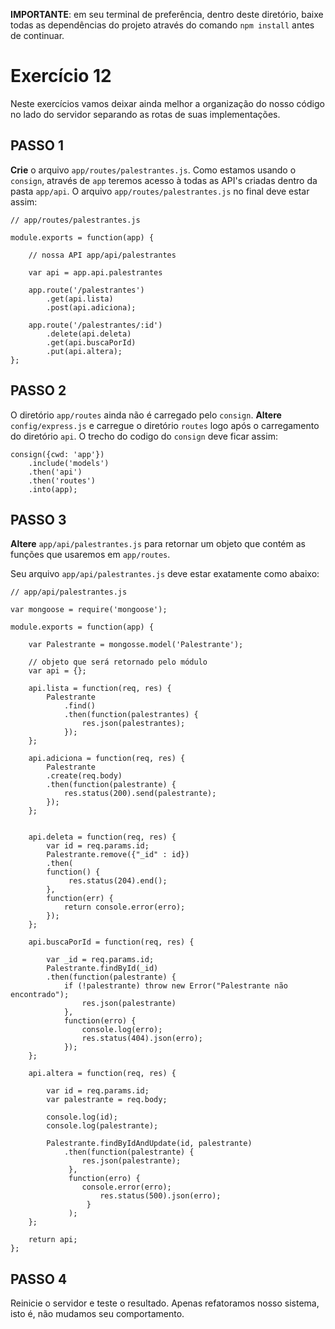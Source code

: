 **IMPORTANTE**: em seu terminal de preferência, dentro deste diretório, baixe todas as dependências do projeto através do comando `npm install` antes de continuar.

# Exercício 12

Neste exercícios vamos deixar ainda melhor a organização do nosso código no lado do servidor separando as rotas de suas implementações.

## PASSO 1
**Crie** o arquivo `app/routes/palestrantes.js`. Como estamos usando o `consign`, através de `app` teremos acesso à todas as API's criadas dentro da pasta `app/api`. O arquivo `app/routes/palestrantes.js` no final deve estar assim:

```
// app/routes/palestrantes.js

module.exports = function(app) {

    // nossa API app/api/palestrantes

    var api = app.api.palestrantes
    
    app.route('/palestrantes')
        .get(api.lista)
        .post(api.adiciona);

    app.route('/palestrantes/:id')
        .delete(api.deleta)
        .get(api.buscaPorId)
        .put(api.altera);
};
```

## PASSO 2
O diretório `app/routes` ainda não é carregado pelo `consign`. **Altere** `config/express.js` e carregue o diretório `routes` logo após o carregamento do diretório `api`. O trecho do codigo do `consign` deve ficar assim:

```
consign({cwd: 'app'})
    .include('models')
    .then('api')
    .then('routes')
    .into(app);

```

## PASSO 3

**Altere** `app/api/palestrantes.js` para retornar um objeto que contém as funções que usaremos em `app/routes`. 

Seu arquivo `app/api/palestrantes.js` deve estar exatamente como abaixo:

```
// app/api/palestrantes.js

var mongoose = require('mongoose');

module.exports = function(app) {
    
    var Palestrante = mongosse.model('Palestrante');
    
    // objeto que será retornado pelo módulo 
    var api = {};

    api.lista = function(req, res) {
        Palestrante
            .find()
            .then(function(palestrantes) {
                res.json(palestrantes);     
            });
    };

    api.adiciona = function(req, res) {
        Palestrante
        .create(req.body)
        .then(function(palestrante) {
            res.status(200).send(palestrante);
        });
    };

    
    api.deleta = function(req, res) {
        var id = req.params.id;
        Palestrante.remove({"_id" : id})
        .then(
        function() {
             res.status(204).end(); 
        }, 
        function(err) {
            return console.error(erro);
        });
    };

    api.buscaPorId = function(req, res) {

        var _id = req.params.id;
        Palestrante.findById(_id)
        .then(function(palestrante) {
            if (!palestrante) throw new Error("Palestrante não encontrado");
                res.json(palestrante)       
            }, 
            function(erro) {
                console.log(erro);
                res.status(404).json(erro);
            });     
    };

    api.altera = function(req, res) {

        var id = req.params.id;
        var palestrante = req.body;

        console.log(id);
        console.log(palestrante);

        Palestrante.findByIdAndUpdate(id, palestrante)
            .then(function(palestrante) {
                res.json(palestrante);
             }, 
             function(erro) {
                console.error(erro);
                    res.status(500).json(erro);
                 }
             );
    };

    return api;
};
```

## PASSO 4

Reinicie o servidor e teste o resultado. Apenas refatoramos nosso sistema, isto é, não mudamos seu comportamento.

